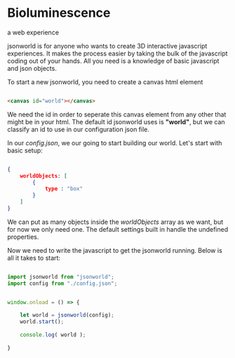 # Bioluminescence
a web experience


jsonworld is for anyone who wants to create 3D interactive javascript experiences. It makes the process easier by taking the bulk of the javascript coding out of your hands. All you need is a knowledge of basic javascript and json objects. 

To start a new jsonworld, you need to create a canvas html element

```html

<canvas id="world"></canvas>

```

We need the id in order to seperate this canvas element from any other that might be in your html. The default id jsonworld uses is **"world"**, but we can classify an id to use in our configuration json file.

In our *config.json*, we our going to start building our world. Let's start with basic setup:

```json

{
    worldObjects: [
        { 
            type : "box"
        }
    ]
}
```

We can put as many objects inside the *worldObjects* array as we want, but for now we only need one. The default settings built in handle the undefined properties. 

Now we need to write the javascript to get the jsonworld running. Below is all it takes to start:

```javascript

import jsonworld from "jsonworld";
import config from "./config.json";


window.onload = () => {
    
    let world = jsonworld(config);
    world.start();
    
    console.log( world );
                       
}
```

